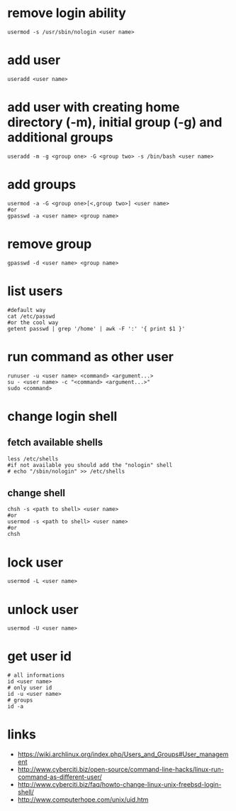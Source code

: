 # remove login ability

```
usermod -s /usr/sbin/nologin <user name>
```

# add user

```
useradd <user name>
```

# add user with creating home directory (-m), initial group (-g) and additional groups

```
useradd -m -g <group one> -G <group two> -s /bin/bash <user name>
```

# add groups

```
usermod -a -G <group one>[<,group two>] <user name>
#or
gpasswd -a <user name> <group name>
```

# remove group

```
gpasswd -d <user name> <group name>
```

# list users

```
#default way
cat /etc/passwd
#or the cool way
getent passwd | grep '/home' | awk -F ':' '{ print $1 }'
```

# run command as other user

```
runuser -u <user name> <command> <argument...>
su - <user name> -c "<command> <argument...>"
sudo <command>
```

# change login shell

## fetch available shells

```
less /etc/shells
#if not available you should add the "nologin" shell
# echo "/sbin/nologin" >> /etc/shells
```

## change shell

```
chsh -s <path to shell> <user name>
#or
usermod -s <path to shell> <user name>
#or
chsh
```

# lock user

```
usermod -L <user name>
```

# unlock user

```
usermod -U <user name>
```

# get user id

```
# all informations
id <user name>
# only user id
id -u <user name>
# groups
id -a
```

# links

* https://wiki.archlinux.org/index.php/Users_and_Groups#User_management
* http://www.cyberciti.biz/open-source/command-line-hacks/linux-run-command-as-different-user/
* http://www.cyberciti.biz/faq/howto-change-linux-unix-freebsd-login-shell/
* http://www.computerhope.com/unix/uid.htm

